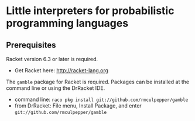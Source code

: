 # Little interpreters for probabilistic programming languages

## Prerequisites

Racket version 6.3 or later is required.

  * Get Racket here: http://racket-lang.org

The `gamble` package for Racket is required. Packages can be installed at the command line or using the DrRacket IDE.

  * command line: `raco pkg install git://github.com/rmculpepper/gamble`
  * from DrRacket: File menu, Install Package, and enter `git://github.com/rmculpepper/gamble`
